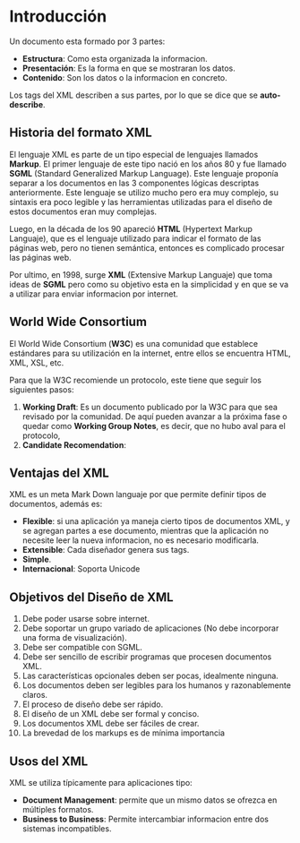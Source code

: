 # Introducción

Un documento esta formado por 3 partes:

- **Estructura**: Como esta organizada la informacion.
- **Presentación**: Es la forma en que se mostraran los datos.
- **Contenido**: Son los datos o la informacion en concreto.

Los tags del XML describen a sus partes, por lo que se dice que se **auto-describe**.

## Historia del formato XML

El lenguaje XML  es parte de un tipo especial de lenguajes llamados **Markup**. El primer lenguaje de este tipo nació en los años 80 y fue llamado **SGML** (Standard Generalized Markup Language). Este lenguaje proponía separar a los documentos en las 3 componentes lógicas descriptas anteriormente. Este lenguaje se utilizo mucho pero era muy complejo, su sintaxis era poco legible y las herramientas utilizadas para el diseño de estos documentos eran muy complejas.

Luego, en la década de los 90 apareció **HTML** (Hypertext Markup Languaje), que es el lenguaje utilizado para indicar el formato de las páginas web, pero no tienen semántica, entonces es complicado procesar las páginas web.

Por ultimo, en 1998, surge **XML** (Extensive Markup Languaje) que toma ideas de **SGML** pero como su objetivo esta en la simplicidad y en que se va a utilizar para enviar informacion por internet.

## World Wide Consortium

El World Wide Consortium (**W3C**) es una comunidad que establece estándares para su utilización en la internet, entre ellos se encuentra HTML, XML, XSL, etc.

Para que la W3C recomiende un protocolo, este tiene que seguir los siguientes pasos:

1. **Working Draft**: Es un documento publicado por la W3C para que sea revisado por la comunidad. De aquí pueden avanzar a la próxima fase o quedar como **Working Group Notes**, es decir, que no hubo aval para el protocolo,
2. **Candidate Recomendation**: 

## Ventajas del XML

XML es un meta Mark Down languaje por que permite definir tipos de documentos, además es:

- **Flexible**: si una aplicación ya maneja cierto tipos de documentos XML, y se agregan partes a ese documento, mientras que la aplicación no necesite leer la nueva informacion, no es necesario modificarla.
- **Extensible**: Cada diseñador genera sus tags.
- **Simple**.
- **Internacional**: Soporta Unicode

## Objetivos del Diseño de XML

1. Debe poder usarse sobre internet.
2. Debe soportar un grupo variado de aplicaciones (No debe incorporar una forma de visualización).
3. Debe ser compatible con SGML.
4. Debe ser sencillo de escribir programas que procesen documentos XML.
5. Las características opcionales deben ser pocas, idealmente ninguna.
6. Los documentos deben ser legibles para los humanos y razonablemente claros.
7. El proceso de diseño debe ser rápido.
8. El diseño de un XML debe ser formal y conciso.
9. Los documentos XML debe ser fáciles de crear.
10. La brevedad de los markups es de mínima importancia

## Usos del XML

XML se utiliza típicamente para aplicaciones tipo:

- **Document Management**: permite que un mismo datos se ofrezca en múltiples formatos.
- **Business to Business**: Permite intercambiar informacion entre dos sistemas incompatibles.